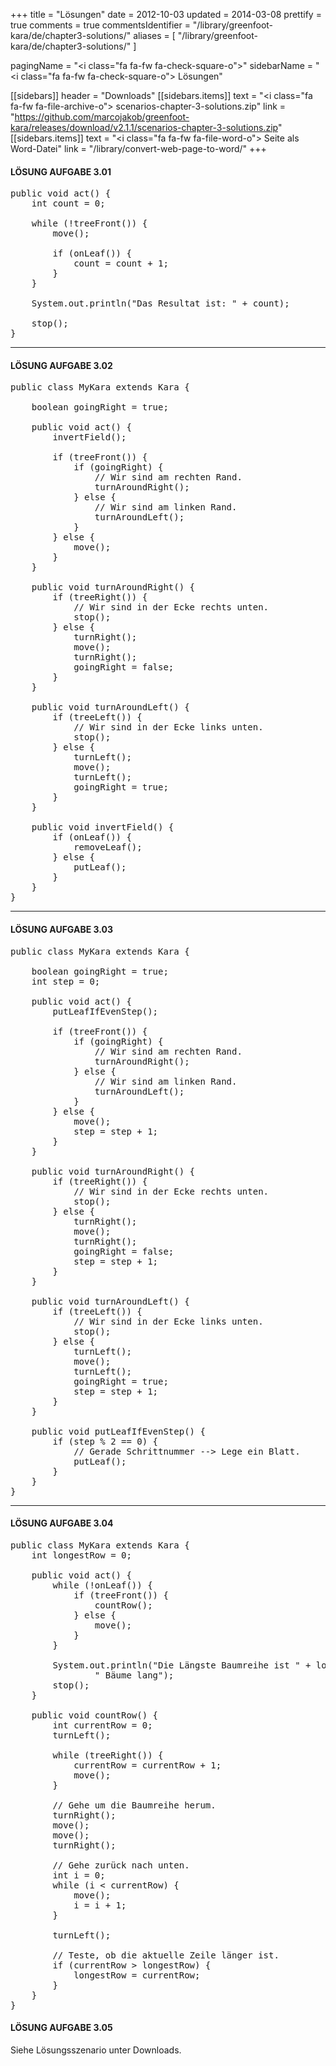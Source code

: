 +++
title = "Lösungen"
date = 2012-10-03
updated = 2014-03-08
prettify = true
comments = true
commentsIdentifier = "/library/greenfoot-kara/de/chapter3-solutions/"
aliases = [ 
  "/library/greenfoot-kara/de/chapter3-solutions/" 
]

pagingName = "<i class=\"fa fa-fw fa-check-square-o\"></i>"
sidebarName = "<i class=\"fa fa-fw fa-check-square-o\"></i> Lösungen"

[[sidebars]]
header = "Downloads"
[[sidebars.items]]
text = "<i class=\"fa fa-fw fa-file-archive-o\"></i> scenarios-chapter-3-solutions.zip"
link = "https://github.com/marcojakob/greenfoot-kara/releases/download/v2.1.1/scenarios-chapter-3-solutions.zip"
[[sidebars.items]]
text = "<i class=\"fa fa-fw fa-file-word-o\"></i> Seite als Word-Datei"
link = "/library/convert-web-page-to-word/"
+++

#### <i class="fa fa-check-square-o"></i> LÖSUNG AUFGABE 3.01

<pre class="prettyprint lang-java">
public void act() {
	int count = 0;

	while (!treeFront()) {
		move();

		if (onLeaf()) {
			count = count + 1;
		}
	}

	System.out.println("Das Resultat ist: " + count);
	
	stop();
}
</pre>


***

#### <i class="fa fa-check-square-o"></i> LÖSUNG AUFGABE 3.02

<pre class="prettyprint lang-java">
public class MyKara extends Kara {
	
	boolean goingRight = true;
	
	public void act() {
		invertField();
		
		if (treeFront()) {
			if (goingRight) {
				// Wir sind am rechten Rand.
				turnAroundRight();
			} else {
				// Wir sind am linken Rand.
				turnAroundLeft();
			}
		} else {
			move();
		}
	}
	
	public void turnAroundRight() {
		if (treeRight()) {
			// Wir sind in der Ecke rechts unten.
			stop();
		} else {
			turnRight();
			move();
			turnRight();
			goingRight = false;
		}
	}
	
	public void turnAroundLeft() {
		if (treeLeft()) {
			// Wir sind in der Ecke links unten.
			stop();
		} else {
			turnLeft();
			move();
			turnLeft();
			goingRight = true;
		}
	}

	public void invertField() {
		if (onLeaf()) {
			removeLeaf();
		} else {
			putLeaf();
		}
	}
}
</pre>


***

#### <i class="fa fa-check-square-o"></i> LÖSUNG AUFGABE 3.03

<pre class="prettyprint lang-java">
public class MyKara extends Kara {
	
	boolean goingRight = true;
	int step = 0;
	
	public void act() {
		putLeafIfEvenStep();
		
		if (treeFront()) {
			if (goingRight) {
				// Wir sind am rechten Rand.
				turnAroundRight();
			} else {
				// Wir sind am linken Rand.
				turnAroundLeft();
			}
		} else {
			move();
			step = step + 1;
		}
	}
	
	public void turnAroundRight() {
		if (treeRight()) {
			// Wir sind in der Ecke rechts unten.
			stop();
		} else {
			turnRight();
			move();
			turnRight();
			goingRight = false;
			step = step + 1;
		}
	}
	
	public void turnAroundLeft() {
		if (treeLeft()) {
			// Wir sind in der Ecke links unten.
			stop();
		} else {
			turnLeft();
			move();
			turnLeft();
			goingRight = true;
			step = step + 1;
		}
	}

	public void putLeafIfEvenStep() {
		if (step % 2 == 0) {
			// Gerade Schrittnummer --> Lege ein Blatt.
			putLeaf();
		}
	}
}
</pre>


***

#### <i class="fa fa-check-square-o"></i> LÖSUNG AUFGABE 3.04

<pre class="prettyprint lang-java">
public class MyKara extends Kara {
	int longestRow = 0;

	public void act() {
		while (!onLeaf()) {
			if (treeFront()) {
				countRow();
			} else {
				move();
			}
		}

		System.out.println("Die Längste Baumreihe ist " + longestRow + 
				" Bäume lang");
		stop();
	}

	public void countRow() {
		int currentRow = 0;
		turnLeft();

		while (treeRight()) {
			currentRow = currentRow + 1;
			move();
		}

		// Gehe um die Baumreihe herum.
		turnRight();
		move();
		move();
		turnRight();

		// Gehe zurück nach unten.
		int i = 0;
		while (i &lt; currentRow) {
			move();
			i = i + 1;
		}

		turnLeft();

		// Teste, ob die aktuelle Zeile länger ist.
		if (currentRow > longestRow) {
			longestRow = currentRow;
		}
	}
}
</pre>


#### <i class="fa fa-check-square-o"></i> LÖSUNG AUFGABE 3.05

Siehe Lösungsszenario unter Downloads.

